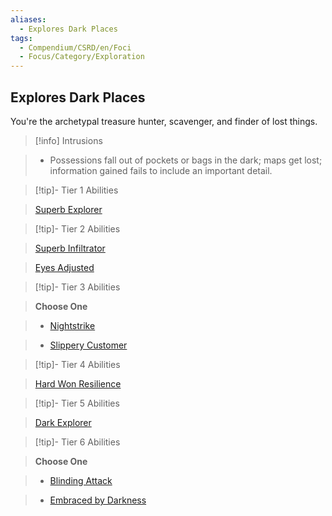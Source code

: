 ```yaml
---
aliases:
  - Explores Dark Places
tags:
  - Compendium/CSRD/en/Foci
  - Focus/Category/Exploration
---
```

  
    
## Explores Dark Places    
You're the archetypal treasure hunter, scavenger, and finder of lost things.    
  
>[!info] Intrusions    
>- Possessions fall out of pockets or bags in the dark; maps get lost; information gained fails to include an important detail.    
  
  
>[!tip]- Tier 1 Abilities    
> [Superb Explorer](Superb-Explorer.md)    
  
  
>[!tip]- Tier 2 Abilities    
> [Superb Infiltrator](Superb-Infiltrator.md)    
> [Eyes Adjusted](Eyes-Adjusted.md)    
  
  
>[!tip]- Tier 3 Abilities    
> **Choose One**    
>- [Nightstrike](Nightstrike.md)    
>- [Slippery Customer](Slippery-Customer.md)    
  
  
>[!tip]- Tier 4 Abilities    
> [Hard Won Resilience](Hard-Won-Resilience.md)    
  
  
>[!tip]- Tier 5 Abilities    
> [Dark Explorer](Dark-Explorer.md)    
  
  
>[!tip]- Tier 6 Abilities    
> **Choose One**    
>- [Blinding Attack](Blinding-Attack.md)    
>- [Embraced by Darkness](Embraced-by-Darkness.md)